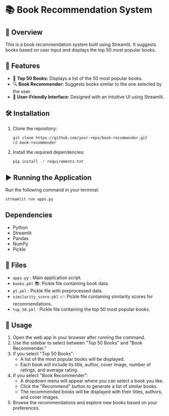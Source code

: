 # 📚 Book Recommendation System

## 🌟 Overview
This is a book recommendation system built using Streamlit. It suggests books based on user input and displays the top 50 most popular books.

## 🚀 Features
- 📖 **Top 50 Books:** Displays a list of the 50 most popular books.
- 🔍 **Book Recommender:** Suggests books similar to the one selected by the user.
- 🎨 **User-Friendly Interface:** Designed with an intuitive UI using Streamlit.

## 🛠 Installation
1. Clone the repository:
   ```bash
   git clone https://github.com/your-repo/book-recommender.git
   cd book-recommender
   ```
2. Install the required dependencies:
   ```bash
   pip install -r requirements.txt
   ```

## ▶️ Running the Application
Run the following command in your terminal:
```bash
streamlit run apps.py
```

## Dependencies
- Python
- Streamlit
- Pandas
- NumPy
- Pickle

## 📂 Files
- `apps.py` : Main application script.
- `books.pkl` 📚: Pickle file containing book data.
- `pt.pkl` : Pickle file with preprocessed data.
- `similarity_score.pkl` 📈: Pickle file containing similarity scores for recommendations.
- `top_50.pkl` : Pickle file containing the top 50 most popular books.

## 🎯 Usage
1. Open the web app in your browser after running the command.
2. Use the sidebar to select between "Top 50 Books" and "Book Recommender."
3. If you select "Top 50 Books":
   - A list of the most popular books will be displayed.
   - Each book will include its title, author, cover image, number of ratings, and average rating.
4. If you select "Book Recommender":
   - A dropdown menu will appear where you can select a book you like.
   - Click the "Recommend" button to generate a list of similar books.
   - The recommended books will be displayed with their titles, authors, and cover images.
5. Browse the recommendations and explore new books based on your preferences.

